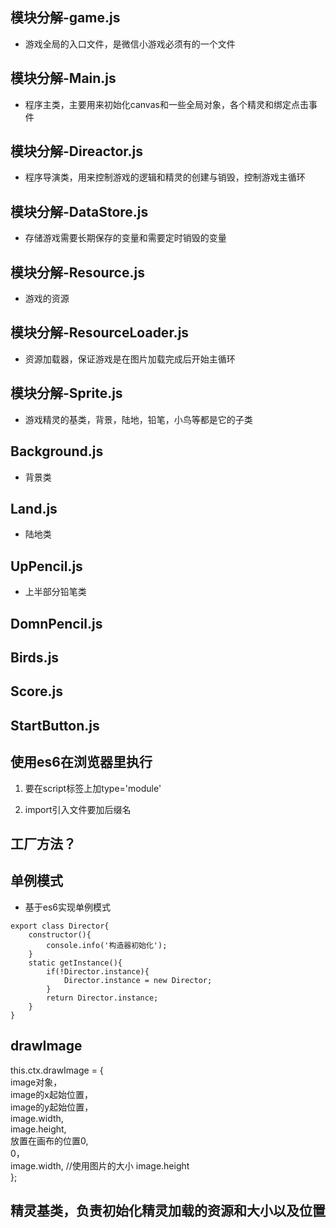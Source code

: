 ## 模块分解-game.js

* 游戏全局的入口文件，是微信小游戏必须有的一个文件

## 模块分解-Main.js

* 程序主类，主要用来初始化canvas和一些全局对象，各个精灵和绑定点击事件

## 模块分解-Direactor.js

* 程序导演类，用来控制游戏的逻辑和精灵的创建与销毁，控制游戏主循环

## 模块分解-DataStore.js

* 存储游戏需要长期保存的变量和需要定时销毁的变量

## 模块分解-Resource.js

* 游戏的资源

## 模块分解-ResourceLoader.js

* 资源加载器，保证游戏是在图片加载完成后开始主循环

## 模块分解-Sprite.js

* 游戏精灵的基类，背景，陆地，铅笔，小鸟等都是它的子类

## Background.js

* 背景类

## Land.js

* 陆地类

## UpPencil.js

* 上半部分铅笔类

## DomnPencil.js

## Birds.js

## Score.js

## StartButton.js

## 使用es6在浏览器里执行

1. 要在script标签上加type='module'

2. import引入文件要加后缀名

## 工厂方法？

## 单例模式

* 基于es6实现单例模式

```
export class Director{
    constructor(){
        console.info('构造器初始化');
    }
    static getInstance(){
        if(!Director.instance){
            Director.instance = new Director;
        }
        return Director.instance;
    }
}
```

## drawImage

this.ctx.drawImage = {  
    image对象，  
    image的x起始位置，  
    image的y起始位置，  
    image.width,  
    image.height,  
    放置在画布的位置0,  
    0，  
    image.width,      //使用图片的大小
    image.height  
};

## 精灵基类，负责初始化精灵加载的资源和大小以及位置



